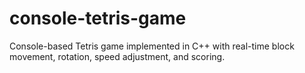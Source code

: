 # console-tetris-game
Console-based Tetris game implemented in C++ with real-time block movement, rotation, speed adjustment, and scoring.
